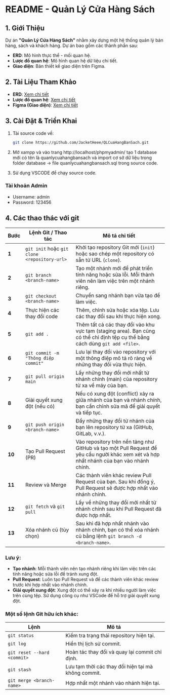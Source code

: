 # README - Quản Lý Cửa Hàng Sách

## 1. Giới Thiệu

Dự án **"Quản Lý Cửa Hàng Sách"** nhằm xây dựng một hệ thống quản lý bán hàng, sách và khách hàng. Dự án bao gồm các thành phần sau:

- **ERD**: Mô hình thực thể - mối quan hệ.  
- **Lược đồ quan hệ**: Mô hình quan hệ dữ liệu chi tiết.  
- **Giao diện**: Bản thiết kế giao diện trên Figma.

## 2. Tài Liệu Tham Khảo

- **ERD**: [Xem chi tiết](https://drive.google.com/file/d/1bkfJWHC-A9O--ufoVtGS_39se0vjY4DL/view?usp=sharing)  
- **Lược đồ quan hệ**: [Xem chi tiết](https://dbdiagram.io/d/67ca7ea7263d6cf9a089ee24)  
- **Figma (Giao diện)**: [Xem chi tiết](https://www.figma.com/design/tpEv1Ks9hfGA4MKJMsvBXt/App-QL-C%E1%BB%ADa-h%C3%A0ng-S%C3%A1ch?node-id=1-3&t=QUtxeAGy5DxXsTU7-1)

## 3. Cài Đặt & Triển Khai
1. Tải source code về:

   ```bash
   git clone https://github.com/JacketHeee/QLCuaHangBanSach.git
   ```
2. Mở xampp và vào trang http://localhost/phpmyadmin/ tạo 1 database mới có tên là quanlycuahangbansach và import cơ sở dữ liệu trong folder database -> file quanlycuahangbansach.sql trong source code.

3. Sử dụng VSCODE để chạy source code.
### Tài khoản Admin
- Username: admin
- Password: 123456

## 4. Các thao thác với git
| Bước | Lệnh Git / Thao tác | Mô tả chi tiết |
|------|---------------------|----------------|
| **1** | `git init` hoặc `git clone <repository-url>` | Khởi tạo repository Git mới (`init`) hoặc sao chép một repository có sẵn từ URL (`clone`). |
| **2** | `git branch <branch-name>` | Tạo một nhánh mới để phát triển tính năng hoặc sửa lỗi. Mỗi thành viên nên làm việc trên một nhánh riêng. |
| **3** | `git checkout <branch-name>` | Chuyển sang nhánh bạn vừa tạo để làm việc. |
| **4** | Thực hiện các thay đổi code | Thêm, chỉnh sửa hoặc xóa tệp. Lưu các thay đổi sau khi thực hiện xong. |
| **5** | `git add .` | Thêm tất cả các thay đổi vào khu vực tạm (staging area). Bạn cũng có thể chỉ định tệp cụ thể bằng cách dùng `git add <file>`. |
| **6** | `git commit -m "Thông điệp commit"` | Lưu lại thay đổi vào repository với một thông điệp mô tả rõ ràng về những thay đổi vừa thực hiện. |
| **7** | `git pull origin main` | Lấy những thay đổi mới nhất từ nhánh chính (main) của repository từ xa về máy của bạn. |
| **8** | Giải quyết xung đột (nếu có) | Nếu có xung đột (conflict) xảy ra giữa nhánh của bạn và nhánh chính, bạn cần chỉnh sửa mã để giải quyết và tiếp tục. |
| **9** | `git push origin <branch-name>` | Đẩy những thay đổi từ nhánh của bạn lên repository từ xa (GitHub, GitLab, v.v.). |
| **10** | Tạo Pull Request (PR) | Vào repository trên nền tảng như GitHub và tạo một Pull Request để yêu cầu người khác xem xét và hợp nhất nhánh của bạn vào nhánh chính. |
| **11** | Review và Merge | Các thành viên khác review Pull Request của bạn. Sau khi đồng ý, Pull Request sẽ được hợp nhất vào nhánh chính. |
| **12** | `git fetch` và `git pull` | Lấy về những thay đổi mới nhất từ nhánh chính sau khi Pull Request đã được hợp nhất. |
| **13** | Xóa nhánh cũ (tùy chọn) | Sau khi đã hợp nhất nhánh vào nhánh chính, bạn có thể xóa nhánh cũ bằng lệnh `git branch -d <branch-name>`. |

### **Lưu ý:**
- **Tạo nhánh**: Mỗi thành viên nên tạo nhánh riêng khi làm việc trên các tính năng hoặc sửa lỗi để tránh xung đột.
- **Pull Request**: Luôn tạo Pull Request và để các thành viên khác review trước khi hợp nhất vào nhánh chính.
- **Giải quyết xung đột**: Xung đột có thể xảy ra khi nhiều người làm việc trên cùng tệp. Sử dụng công cụ như VSCode để hỗ trợ giải quyết xung đột.

### **Một số lệnh Git hữu ích khác**:
| Lệnh | Mô tả |
|------|-------|
| `git status` | Kiểm tra trạng thái repository hiện tại. |
| `git log` | Hiển thị lịch sử commit. |
| `git reset --hard <commit>` | Hoàn tác thay đổi và quay lại commit chỉ định. |
| `git stash` | Lưu tạm thời các thay đổi hiện tại mà không commit. |
| `git merge <branch-name>` | Hợp nhất một nhánh vào nhánh hiện tại. |